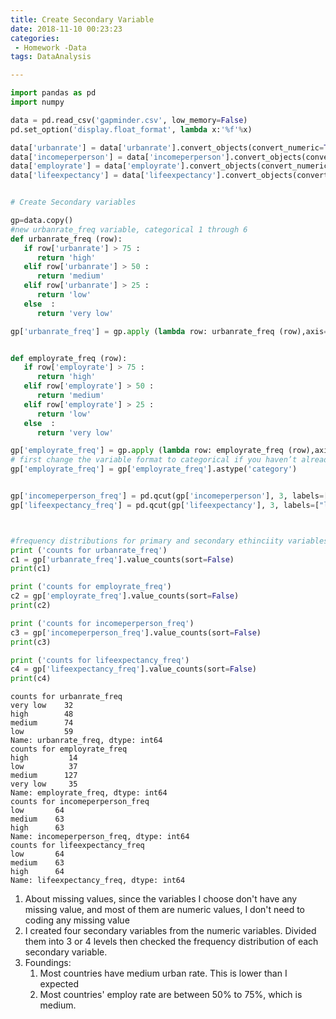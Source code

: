 ```yaml
---
title: Create Secondary Variable
date: 2018-11-10 00:23:23
categories:
 - Homework -Data
tags: DataAnalysis

---
```




```python
import pandas as pd
import numpy

data = pd.read_csv('gapminder.csv', low_memory=False)
pd.set_option('display.float_format', lambda x:'%f'%x)

data['urbanrate'] = data['urbanrate'].convert_objects(convert_numeric=True)
data['incomeperperson'] = data['incomeperperson'].convert_objects(convert_numeric=True)
data['employrate'] = data['employrate'].convert_objects(convert_numeric=True)
data['lifeexpectancy'] = data['lifeexpectancy'].convert_objects(convert_numeric=True)


# Create Secondary variables

gp=data.copy()
#new urbanrate_freq variable, categorical 1 through 6
def urbanrate_freq (row):
   if row['urbanrate'] > 75 :
      return 'high'
   elif row['urbanrate'] > 50 :
      return 'medium'
   elif row['urbanrate'] > 25 :
      return 'low'
   else  :
      return 'very low'

gp['urbanrate_freq'] = gp.apply (lambda row: urbanrate_freq (row),axis=1)


def employrate_freq (row):
   if row['employrate'] > 75 :
      return 'high'
   elif row['employrate'] > 50 :
      return 'medium'
   elif row['employrate'] > 25 :
      return 'low'
   else  :
      return 'very low'

gp['employrate_freq'] = gp.apply (lambda row: employrate_freq (row),axis=1)
# first change the variable format to categorical if you haven’t already done so
gp['employrate_freq'] = gp['employrate_freq'].astype('category')


gp['incomeperperson_freq'] = pd.qcut(gp['incomeperperson'], 3, labels=["low", "medium", "high"])
gp['lifeexpectancy_freq'] = pd.qcut(gp['lifeexpectancy'], 3, labels=["low", "medium", "high"])



#frequency distributions for primary and secondary ethinciity variables
print ('counts for urbanrate_freq')
c1 = gp['urbanrate_freq'].value_counts(sort=False)
print(c1)

print ('counts for employrate_freq')
c2 = gp['employrate_freq'].value_counts(sort=False)
print(c2)

print ('counts for incomeperperson_freq')
c3 = gp['incomeperperson_freq'].value_counts(sort=False)
print(c3)

print ('counts for lifeexpectancy_freq')
c4 = gp['lifeexpectancy_freq'].value_counts(sort=False)
print(c4)
```

    counts for urbanrate_freq
    very low    32
    high        48
    medium      74
    low         59
    Name: urbanrate_freq, dtype: int64
    counts for employrate_freq
    high         14
    low          37
    medium      127
    very low     35
    Name: employrate_freq, dtype: int64
    counts for incomeperperson_freq
    low       64
    medium    63
    high      63
    Name: incomeperperson_freq, dtype: int64
    counts for lifeexpectancy_freq
    low       64
    medium    63
    high      64
    Name: lifeexpectancy_freq, dtype: int64

1. About missing values, since the variables I choose don't have any missing value, and most of them are numeric values, I don't need to coding any missing value
2. I created four secondary variables from the numeric variables. Divided them into 3 or 4 levels then checked the frequency distribution of each secondary variable.
3. Foundings:
   1. Most countries have medium urban rate. This is lower than I expected
   2. Most countries' employ rate are between 50% to 75%, which is medium.